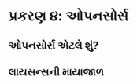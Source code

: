 પ્રકરણ ૪: ઓપનસોર્સ
===============

ઓપનસોર્સ એટલે શું?
---------------

લાયસન્સની માયાજાળ
---------------